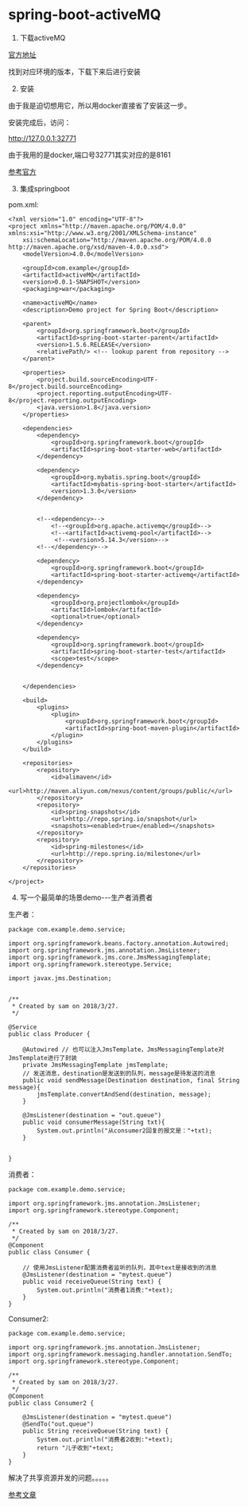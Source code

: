 # spring-boot-activeMQ

1. 下载activeMQ

[官方地址](http://activemq.apache.org/index.html)

找到对应环境的版本，下载下来后进行安装

2. 安装

由于我是迫切想用它，所以用docker直接省了安装这一步。

安装完成后，访问：

http://127.0.0.1:32771

由于我用的是docker,端口号32771其实对应的是8161

[参考官方](http://activemq.apache.org/getting-started.html#GettingStarted-Introduction)

3. 集成springboot

pom.xml:

    <?xml version="1.0" encoding="UTF-8"?>
    <project xmlns="http://maven.apache.org/POM/4.0.0" xmlns:xsi="http://www.w3.org/2001/XMLSchema-instance"
        xsi:schemaLocation="http://maven.apache.org/POM/4.0.0 http://maven.apache.org/xsd/maven-4.0.0.xsd">
        <modelVersion>4.0.0</modelVersion>
    
        <groupId>com.example</groupId>
        <artifactId>activeMQ</artifactId>
        <version>0.0.1-SNAPSHOT</version>
        <packaging>war</packaging>
    
        <name>activeMQ</name>
        <description>Demo project for Spring Boot</description>
    
        <parent>
            <groupId>org.springframework.boot</groupId>
            <artifactId>spring-boot-starter-parent</artifactId>
            <version>1.5.6.RELEASE</version>
            <relativePath/> <!-- lookup parent from repository -->
        </parent>
    
        <properties>
            <project.build.sourceEncoding>UTF-8</project.build.sourceEncoding>
            <project.reporting.outputEncoding>UTF-8</project.reporting.outputEncoding>
            <java.version>1.8</java.version>
        </properties>
    
        <dependencies>
            <dependency>
                <groupId>org.springframework.boot</groupId>
                <artifactId>spring-boot-starter-web</artifactId>
            </dependency>
    
            <dependency>
                <groupId>org.mybatis.spring.boot</groupId>
                <artifactId>mybatis-spring-boot-starter</artifactId>
                <version>1.3.0</version>
            </dependency>
    
    
            <!--<dependency>-->
                <!--<groupId>org.apache.activemq</groupId>-->
                <!--<artifactId>activemq-pool</artifactId>-->
                 <!--<version>5.14.3</version>-->
            <!--</dependency>-->
    
            <dependency>
                <groupId>org.springframework.boot</groupId>
                <artifactId>spring-boot-starter-activemq</artifactId>
            </dependency>
    
            <dependency>
                <groupId>org.projectlombok</groupId>
                <artifactId>lombok</artifactId>
                <optional>true</optional>
            </dependency>
    
            <dependency>
                <groupId>org.springframework.boot</groupId>
                <artifactId>spring-boot-starter-test</artifactId>
                <scope>test</scope>
            </dependency>
    
    
        </dependencies>
    
        <build>
            <plugins>
                <plugin>
                    <groupId>org.springframework.boot</groupId>
                    <artifactId>spring-boot-maven-plugin</artifactId>
                </plugin>
            </plugins>
        </build>
    
        <repositories>
            <repository>
                <id>alimaven</id>
                <url>http://maven.aliyun.com/nexus/content/groups/public/</url>
            </repository>
            <repository>
                <id>spring-snapshots</id>
                <url>http://repo.spring.io/snapshot</url>
                <snapshots><enabled>true</enabled></snapshots>
            </repository>
            <repository>
                <id>spring-milestones</id>
                <url>http://repo.spring.io/milestone</url>
            </repository>
        </repositories>
    
    </project>



4. 写一个最简单的场景demo---生产者消费者


生产者：

    package com.example.demo.service;
    
    import org.springframework.beans.factory.annotation.Autowired;
    import org.springframework.jms.annotation.JmsListener;
    import org.springframework.jms.core.JmsMessagingTemplate;
    import org.springframework.stereotype.Service;
    
    import javax.jms.Destination;
    
    
    /**
     * Created by sam on 2018/3/27.
     */
    
    @Service
    public class Producer {
    
        @Autowired // 也可以注入JmsTemplate，JmsMessagingTemplate对JmsTemplate进行了封装
        private JmsMessagingTemplate jmsTemplate;
        // 发送消息，destination是发送到的队列，message是待发送的消息
        public void sendMessage(Destination destination, final String message){
            jmsTemplate.convertAndSend(destination, message);
        }
    
        @JmsListener(destination = "out.queue")
        public void consumerMessage(String txt){
            System.out.println("从consumer2回复的报文是："+txt);
        }
    
    
    }



消费者：


    package com.example.demo.service;
    
    import org.springframework.jms.annotation.JmsListener;
    import org.springframework.stereotype.Component;
    
    /**
     * Created by sam on 2018/3/27.
     */
    @Component
    public class Consumer {
    
        // 使用JmsListener配置消费者监听的队列，其中text是接收到的消息
        @JmsListener(destination = "mytest.queue")
        public void receiveQueue(String text) {
            System.out.println("消费者1消费:"+text);
        }
    }


Consumer2:

    package com.example.demo.service;
    
    import org.springframework.jms.annotation.JmsListener;
    import org.springframework.messaging.handler.annotation.SendTo;
    import org.springframework.stereotype.Component;
    
    /**
     * Created by sam on 2018/3/27.
     */
    @Component
    public class Consumer2 {
    
        @JmsListener(destination = "mytest.queue")
        @SendTo("out.queue")
        public String receiveQueue(String text) {
            System.out.println("消费者2收到:"+text);
            return "儿子收到"+text;
        }
    }


解决了共享资源并发的问题。。。。。


[参考文章](https://www.jianshu.com/p/ecdc6eab554c)




